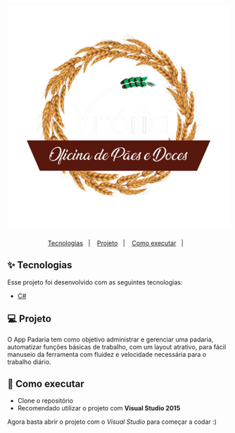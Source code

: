 <h1 align="center">
  <img alt="app-padaria" title="app-padaria" src="./assets/logo.png" />
</h1>

<p align="center">
  <a href="#-tecnologias">Tecnologias</a>&nbsp;&nbsp;&nbsp;|&nbsp;&nbsp;&nbsp;
  <a href="#-projeto">Projeto</a>&nbsp;&nbsp;&nbsp;|&nbsp;&nbsp;&nbsp;
  <a href="#-como-executar">Como executar</a>&nbsp;&nbsp;&nbsp;|&nbsp;&nbsp;&nbsp;
</p>

## ✨ Tecnologias

Esse projeto foi desenvolvido com as seguintes tecnologias:

- [C#](https://docs.microsoft.com/pt-br/dotnet/)

## 💻 Projeto
O App Padaria tem como objetivo administrar e gerenciar uma padaria, automatizar funções básicas de trabalho, com um layout atrativo, para fácil manuseio da ferramenta com fluidez e velocidade necessária para o trabalho diário.

## 🚀 Como executar

- Clone o repositório
- Recomendado utilizar o projeto com **Visual Studio 2015**

Agora basta abrir o projeto com o *Visual Studio* para começar a codar :)
